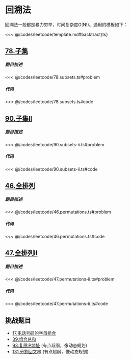 # 回溯法

回溯法一般都是暴力穷举，时间复杂度O(N!)。通用的模板如下：

<<< @/codes/leetcode/template.md#backtract{ts}

## [78.子集](https://leetcode.cn/problems/subsets/description/)

##### 题目描述
<<< @/codes/leetcode/78.subsets.ts#problem

##### 代码
<<< @/codes/leetcode/78.subsets.ts#code

## [90.子集Ⅱ](https://leetcode.cn/problems/subsets-ii/)

##### 题目描述
<<< @/codes/leetcode/90.subsets-ii.ts#problem

##### 代码
<<< @/codes/leetcode/90.subsets-ii.ts#code

## [46.全排列](https://leetcode.cn/problems/permutations/)


##### 题目描述
<<< @/codes/leetcode/46.permutations.ts#problem

##### 代码
<<< @/codes/leetcode/46.permutations.ts#code

## [47.全排列Ⅱ](https://leetcode.cn/problems/permutations-ii/description/)


##### 题目描述
<<< @/codes/leetcode/47.permutations-ii.ts#problem

##### 代码
<<< @/codes/leetcode/47.permutations-ii.ts#code

## 挑战题目
- [17.电话号码的字母组合](https://leetcode.cn/problems/letter-combinations-of-a-phone-number/description/)
- [39.组合总和](https://leetcode.cn/problems/combination-sum/description/)
- [93.复原IP地址](https://leetcode.cn/problems/restore-ip-addresses/description/) (有点超纲，像动态规划)
- [131.分割回文串](https://leetcode.cn/problems/palindrome-partitioning/description/) (有点超纲，像动态规划)
